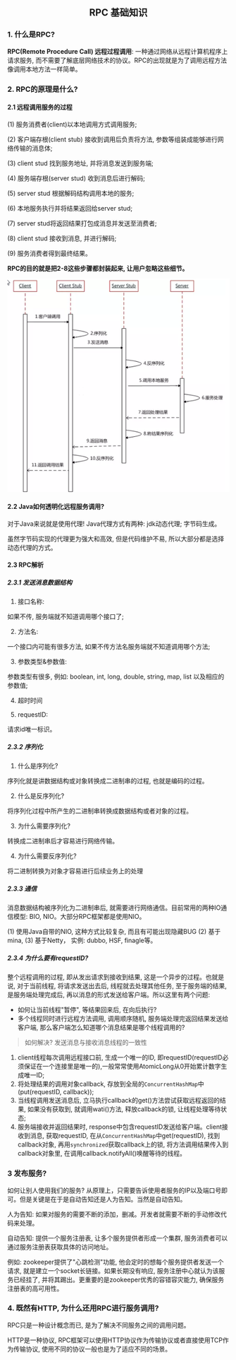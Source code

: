 ## <center>RPC 基础知识</center>

### 1. 什么是RPC? 

**RPC(Remote Procedure Call) 远程过程调用**: 一种通过网络从远程计算机程序上请求服务, 而不需要了解底层网络技术的协议。RPC的出现就是为了调用远程方法像调用本地方法一样简单。

### 2. RPC的原理是什么?

#### 2.1 远程调用服务的过程

(1) 服务消费者(client)以本地调用方式调用服务;

(2) 客户端存根(client stub) 接收到调用后负责将方法, 参数等组装成能够进行网络传输的消息体;

(3) client stud 找到服务地址, 并将消息发送到服务端;

(4) 服务端存根(server stud) 收到消息后进行解码;

(5) server stud 根据解码结构调用本地的服务;

(6) 本地服务执行并将结果返回给server stud;

(7) server stud将返回结果打包成消息并发送至消费者;

(8) client stud 接收到消息, 并进行解码;

(9) 服务消费者得到最终结果。

**RPC的目的就是把2-8这些步骤都封装起来, 让用户忽略这些细节。**

![RPC过程](/distributed/RPC/img/RPC过程.jpg)

#### 2.2 Java如何透明化远程服务调用?

对于Java来说就是使用代理! Java代理方式有两种: jdk动态代理; 字节码生成。

虽然字节码实现的代理更为强大和高效, 但是代码维护不易, 所以大部分都是选择动态代理的方式。

#### 2.3 RPC解析

##### 2.3.1 发送消息数据结构

1. 接口名称:

如果不传, 服务端就不知道调用哪个接口了;

2. 方法名:

一个接口内可能有很多方法, 如果不传方法名服务端就不知道调用哪个方法;

3. 参数类型&参数值:

参数类型有很多, 例如: boolean, int, long, double, string, map, list 以及相应的参数值;

4. 超时时间

5. requestID:

请求id唯一标识。

##### 2.3.2 序列化

1. 什么是序列化?

序列化就是讲数据结构或对象转换成二进制串的过程, 也就是编码的过程。

2. 什么是反序列化?

将序列化过程中所产生的二进制串转换成数据结构或者对象的过程。

3. 为什么需要序列化?

转换成二进制串后才容易进行网络传输。

4. 为什么需要反序列化?

将二进制转换为对象才容易进行后续业务上的处理

##### 2.3.3 通信

消息数据结构被序列化为二进制串后, 就需要进行网络通信。目前常用的两种IO通信模型: BIO, NIO。大部分RPC框架都是使用NIO。

(1) 使用Java自带的NIO, 这种方式比较复杂, 而且有可能出现隐藏BUG
(2) 基于mina, 
(3) 基于Netty， 实例: dubbo, HSF, finagle等。

##### 2.3.4 为什么要有requestID?

整个远程调用的过程, 即从发出请求到接收到结果, 这是一个异步的过程。也就是说, 对于当前线程, 将请求发送出去后, 线程就去处理其他任务, 至于服务端的结果, 是服务端处理完成后, 再以消息的形式发送给客户端。所以这里有两个问题:

- 如何让当前线程"暂停", 等结果回来后, 在向后执行?
- 多个线程同时进行远程方法调用, 调用顺序随机, 服务端处理完返回结果发送给客户端, 那么客户端怎么知道哪个消息结果是哪个线程调用的?

> 如何解决? 发送消息与接收消息线程的一致性

1. client线程每次调用远程接口前, 生成一个唯一的ID, 即requestID(requestID必须保证在一个连接里是唯一的),一般常常使用AtomicLong从0开始累计数字生成唯一ID;
2. 将处理结果的调用对象callback, 存放到全局的`ConcurrentHashMap`中(put(requestID, callback));
3. 当线程调用发送消息后, 立马执行callback的get()方法尝试获取远程返回的结果, 如果没有获取到, 就调用wati()方法, 释放callback的锁, 让线程处理等待状态;
4. 服务端接收并返回结果时, response中包含requestID发送给客户端。client接收到消息, 获取requestID, 在从`ConcurrentHashMap`中get(requestID), 找到callback对象,
再用`synchronized`获取callback上的锁, 将方法调用结果传入到callback对象里, 在调用callback.notifyAll()唤醒等待的线程。


### 3 发布服务?

如何让别人使用我们的服务? 从原理上，只需要告诉使用者服务的IP以及端口号即可。但是关键是在于是自动告知还是人为告知。当然是自动告知。

人为告知: 如果对服务的需要不断的添加，删减。开发者就需要不断的手动修改代码来处理。

自动告知: 提供一个服务注册表, 让多个服务提供者形成一个集群, 服务消费者可以通过服务注册表获取具体的访问地址。

例如: zookeeper提供了"心跳检测"功能, 他会定时的想每个服务提供者发送一个请求, 就是建立一个socket长链接。如果长期没有响应, 服务注册中心就认为该服务已经挂了, 并将其踢出。更重要的是zookeeper优秀的容错容灾能力, 确保服务注册表的高可用性。

### 4. 既然有HTTP, 为什么还用RPC进行服务调用?

RPC只是一种设计概念而已, 是为了解决不同服务之间的调用问题。

HTTP是一种协议, RPC框架可以使用HTTP协议作为传输协议或者直接使用TCP作为传输协议, 使用不同的协议一般也是为了适应不同的场景。





